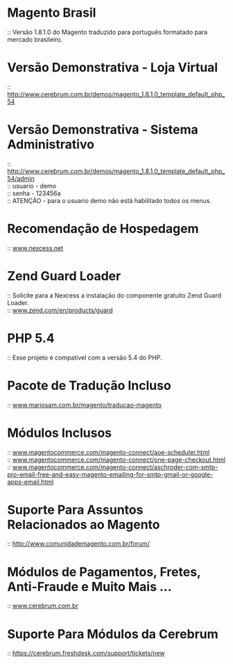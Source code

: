 Magento Brasil
==============

:: Versão 1.8.1.0 do Magento traduzido para português formatado para mercado brasileiro.


Versão Demonstrativa - Loja Virtual
==============

:: http://www.cerebrum.com.br/demos/magento_1.8.1.0_template_default_php_54


Versão Demonstrativa - Sistema Administrativo
==============

:: http://www.cerebrum.com.br/demos/magento_1.8.1.0_template_default_php_54/admin<br/>
:: usuario - demo<br/>
:: senha - 123456a<br/>
:: ATENÇÃO - para o usuario demo não está habilitado todos os menus.


Recomendação de Hospedagem
==============

:: www.nexcess.net


Zend Guard Loader
==============

:: Solicite para a Nexcess a instalação do componente gratuito Zend Guard Loader.<br/>
:: www.zend.com/en/products/guard


PHP 5.4
==============

:: Esse projeto é compatível com a versão 5.4 do PHP.


Pacote de Tradução Incluso
==============

:: www.mariosam.com.br/magento/traducao-magento


Módulos Inclusos
==============

:: www.magentocommerce.com/magento-connect/aoe-scheduler.html</br>
:: www.magentocommerce.com/magento-connect/one-page-checkout.html</br>
:: www.magentocommerce.com/magento-connect/aschroder-com-smtp-pro-email-free-and-easy-magento-emailing-for-smtp-gmail-or-google-apps-email.html


Suporte Para Assuntos Relacionados ao Magento
==============

:: http://www.comunidademagento.com.br/forum/


Módulos de Pagamentos, Fretes, Anti-Fraude e Muito Mais ...
==============

:: www.cerebrum.com.br


Suporte Para Módulos da Cerebrum
==============

:: https://cerebrum.freshdesk.com/support/tickets/new
